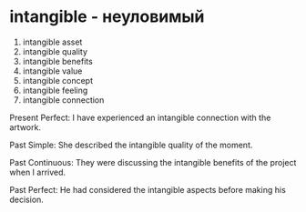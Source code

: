 # intangible - неуловимый

1. intangible asset
2. intangible quality
3. intangible benefits
4. intangible value
5. intangible concept
6. intangible feeling
7. intangible connection

Present Perfect: I have experienced an intangible connection with the artwork.  

Past Simple: She described the intangible quality of the moment.

Past Continuous: They were discussing the intangible benefits of the project when I arrived. 

Past Perfect: He had considered the intangible aspects before making his decision.
